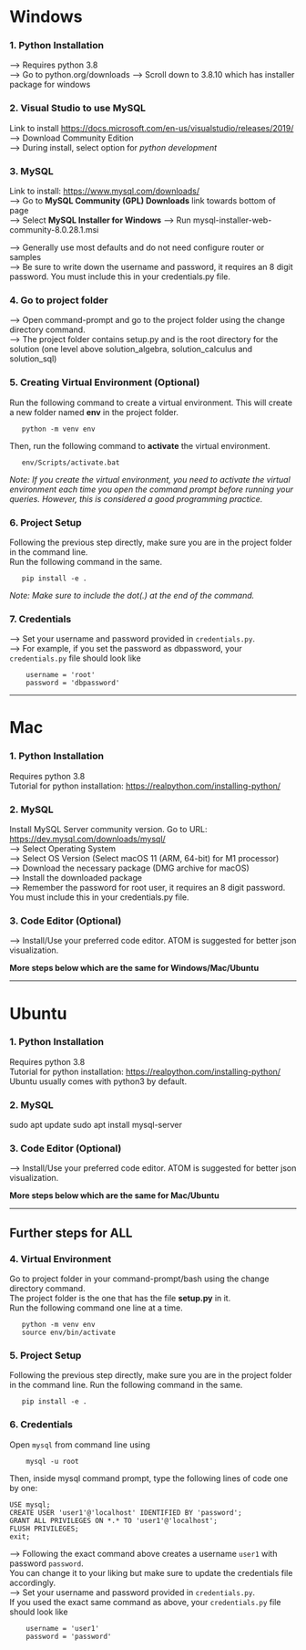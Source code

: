 # Windows

### 1. Python Installation
--> Requires python 3.8  
--> Go to python.org/downloads 
--> Scroll down to 3.8.10 which has installer package for windows

### 2. Visual Studio to use MySQL
Link to install https://docs.microsoft.com/en-us/visualstudio/releases/2019/   
--> Download Community Edition  
--> During install, select option for *python development*

### 3. MySQL
Link to install: https://www.mysql.com/downloads/  
--> Go to **MySQL Community (GPL) Downloads** link towards bottom of page  
--> Select **MySQL Installer for Windows**
--> Run mysql-installer-web-community-8.0.28.1.msi  

--> Generally use most defaults and do not need configure router or samples  
--> Be sure to write down the username and password, it requires an 8 digit password. You must include this in your credentials.py file.  

### 4. Go to project folder
--> Open command-prompt and go to the project folder using the change directory command.  
--> The project folder contains setup.py and is the root directory for the solution (one level above solution_algebra, solution_calculus and solution_sql)  

### 5. Creating Virtual Environment (Optional)
Run the following command to create a virtual environment. 
This will create a new folder named **env**  in the project folder.  
```
   python -m venv env
```
Then, run the following command to **activate** the virtual environment.  
```
   env/Scripts/activate.bat
``` 
*Note: If you create the virtual environment, you need to activate the virtual environment each time you open the command prompt before running your queries. 
However, this is considered a good programming practice.*

### 6. Project Setup
Following the previous step directly, make sure you are in the project folder in the command line.  
Run the following command in the same.
```
   pip install -e .
```
*Note: Make sure to include the dot(.) at the end of the command.*

### 7. Credentials
--> Set your username and password provided in `credentials.py`.  
--> For example, if you set the password as dbpassword, your `credentials.py` file should look like 
```
    username = 'root'
    password = 'dbpassword'
```
--------------------------------------------------------------------------------------------

# Mac

### 1. Python Installation
Requires python 3.8  
Tutorial for python installation:
https://realpython.com/installing-python/ 

### 2. MySQL
Install MySQL Server community version. Go to URL: https://dev.mysql.com/downloads/mysql/  
--> Select Operating System  
--> Select OS Version (Select macOS 11 (ARM, 64-bit) for M1 processor)  
--> Download the necessary package (DMG archive for macOS)  
--> Install the downloaded package  
--> Remember the password for root user, it requires an 8 digit password. You must include this in your credentials.py file.  

### 3. Code Editor (Optional)
--> Install/Use your preferred code editor. ATOM is suggested for better json visualization.

**More steps below which are the same for Windows/Mac/Ubuntu**

--------------------------------------------------------------------------------------------
# Ubuntu

### 1. Python Installation
Requires python 3.8  
Tutorial for python installation: https://realpython.com/installing-python/  
Ubuntu usually comes with python3 by default.

### 2. MySQL
sudo apt update
sudo apt install mysql-server

### 3. Code Editor (Optional)
--> Install/Use your preferred code editor. ATOM is suggested for better json visualization.

**More steps below which are the same for Mac/Ubuntu**

--------------------------------------------------------------------------------------------

## Further steps for ALL

### 4. Virtual Environment
Go to project folder in your command-prompt/bash using the change directory command.  
The project folder is the one that has the file **setup.py** in it.  
Run the following command one line at a time.
```
   python -m venv env
   source env/bin/activate
```

### 5. Project Setup
Following the previous step directly, make sure you are in the project folder in the command line.
Run the following command in the same.
```
   pip install -e .
```


### 6. Credentials
Open `mysql` from command line using
```
    mysql -u root
```
Then, inside mysql command prompt, type the following lines of code one by one: 
```
USE mysql;  
CREATE USER 'user1'@'localhost' IDENTIFIED BY 'password';  
GRANT ALL PRIVILEGES ON *.* TO 'user1'@'localhost';  
FLUSH PRIVILEGES;
exit;
```
--> Following the exact command above creates a username `user1` with password `password`.   
You can change it to your liking but make sure to update the credentials file accordingly.  
--> Set your username and password provided in `credentials.py`.  
If you used the exact same command as above, your `credentials.py` file should look like 
```
    username = 'user1'
    password = 'password'
```
